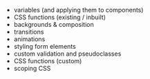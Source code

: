 - variables (and applying them to components)
- CSS functions (existing / inbuilt)
- backgrounds & composition
- transitions
- animations
- styling form elements
- custom validation and pseudoclasses
- CSS functions (custom)
- scoping CSS
